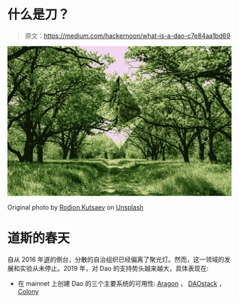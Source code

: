 # 什么是刀？

> 原文：<https://medium.com/hackernoon/what-is-a-dao-c7e84aa1bd69>

![](img/6157498bfa046093435a622724c375c6.png)

Original photo by [Rodion Kutsaev](https://unsplash.com/@frostroomhead?utm_source=unsplash&utm_medium=referral&utm_content=creditCopyText) on [Unsplash](https://unsplash.com/search/photos/spring?utm_source=unsplash&utm_medium=referral&utm_content=creditCopyText)

# **道斯的春天**

自从 2016 年[道](https://www.coininsider.com/what-happened-to-the-dao/)的倒台，分散的自治组织已经偏离了聚光灯。然而，这一领域的发展和实验从未停止。2019 年，对 Dao 的支持势头越来越大，具体表现在:

*   在 mainnet 上创建 Dao 的三个主要系统的可用性: [Aragon](https://aragon.org/) ， [DAOstack](http://daostack.io/) ， [Colony](https://colony.io/)